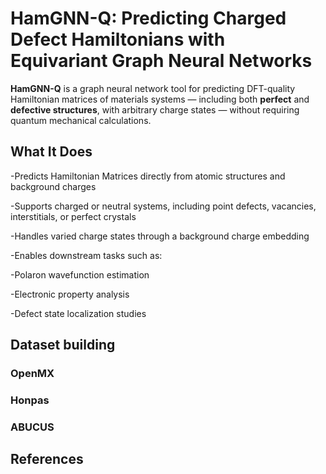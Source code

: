 # HamGNN-Q: Predicting Charged Defect Hamiltonians with Equivariant Graph Neural Networks

**HamGNN-Q** is a graph neural network tool for predicting DFT-quality Hamiltonian matrices of materials systems — including both **perfect** and **defective structures**, with arbitrary charge states — without requiring quantum mechanical calculations.

## What It Does
-Predicts Hamiltonian Matrices directly from atomic structures and background charges

-Supports charged or neutral systems, including point defects, vacancies, interstitials, or perfect crystals

-Handles varied charge states through a background charge embedding

-Enables downstream tasks such as:

-Polaron wavefunction estimation

-Electronic property analysis

-Defect state localization studies

## Dataset building

### OpenMX

### Honpas

### ABUCUS

## References




